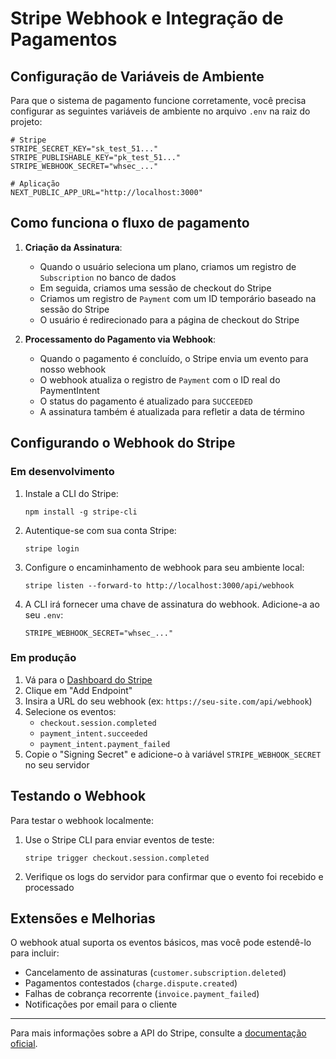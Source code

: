 # Stripe Webhook e Integração de Pagamentos

## Configuração de Variáveis de Ambiente

Para que o sistema de pagamento funcione corretamente, você precisa configurar as seguintes variáveis de ambiente no arquivo `.env` na raiz do projeto:

```
# Stripe
STRIPE_SECRET_KEY="sk_test_51..."
STRIPE_PUBLISHABLE_KEY="pk_test_51..."
STRIPE_WEBHOOK_SECRET="whsec_..."

# Aplicação
NEXT_PUBLIC_APP_URL="http://localhost:3000"
```

## Como funciona o fluxo de pagamento

1. **Criação da Assinatura**:

   - Quando o usuário seleciona um plano, criamos um registro de `Subscription` no banco de dados
   - Em seguida, criamos uma sessão de checkout do Stripe
   - Criamos um registro de `Payment` com um ID temporário baseado na sessão do Stripe
   - O usuário é redirecionado para a página de checkout do Stripe

2. **Processamento do Pagamento via Webhook**:
   - Quando o pagamento é concluído, o Stripe envia um evento para nosso webhook
   - O webhook atualiza o registro de `Payment` com o ID real do PaymentIntent
   - O status do pagamento é atualizado para `SUCCEEDED`
   - A assinatura também é atualizada para refletir a data de término

## Configurando o Webhook do Stripe

### Em desenvolvimento

1. Instale a CLI do Stripe:

   ```
   npm install -g stripe-cli
   ```

2. Autentique-se com sua conta Stripe:

   ```
   stripe login
   ```

3. Configure o encaminhamento de webhook para seu ambiente local:

   ```
   stripe listen --forward-to http://localhost:3000/api/webhook
   ```

4. A CLI irá fornecer uma chave de assinatura do webhook. Adicione-a ao seu `.env`:
   ```
   STRIPE_WEBHOOK_SECRET="whsec_..."
   ```

### Em produção

1. Vá para o [Dashboard do Stripe](https://dashboard.stripe.com/webhooks)
2. Clique em "Add Endpoint"
3. Insira a URL do seu webhook (ex: `https://seu-site.com/api/webhook`)
4. Selecione os eventos:
   - `checkout.session.completed`
   - `payment_intent.succeeded`
   - `payment_intent.payment_failed`
5. Copie o "Signing Secret" e adicione-o à variável `STRIPE_WEBHOOK_SECRET` no seu servidor

## Testando o Webhook

Para testar o webhook localmente:

1. Use o Stripe CLI para enviar eventos de teste:

   ```
   stripe trigger checkout.session.completed
   ```

2. Verifique os logs do servidor para confirmar que o evento foi recebido e processado

## Extensões e Melhorias

O webhook atual suporta os eventos básicos, mas você pode estendê-lo para incluir:

- Cancelamento de assinaturas (`customer.subscription.deleted`)
- Pagamentos contestados (`charge.dispute.created`)
- Falhas de cobrança recorrente (`invoice.payment_failed`)
- Notificações por email para o cliente

---

Para mais informações sobre a API do Stripe, consulte a [documentação oficial](https://stripe.com/docs/api).
